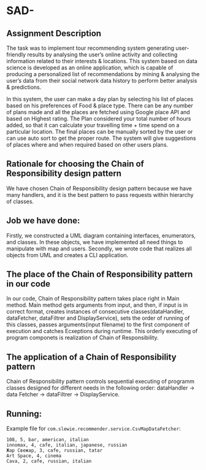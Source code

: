 # SAD-

## Assignment Description

The task was to implement tour recommending system generating user-friendly results by analysing the user’s online activity 
and collecting information related to their interests & locations. This system based on data science is developed as an online application, 
which is capable of producing a personalized list of recommendations by mining & analysing the user’s data from their social network 
data history to perform better analysis & predictions.

In this system, the user can make a day plan by selecting his list of places based on his preferences of Food & place type. 
There can be any number of plans made and all the places are fetched using Google place API and based on Highest rating. 
The Plan considered your total number of hours added, so that it can calculate your travelling time + time spend on a particular location. 
The final places can be manually sorted by the user or can use auto sort to get the proper route. The system will give 
suggestions of places where and when required based on other users plans.

## Rationale for choosing the Chain of Responsibility design pattern

We have chosen Chain of Responsibility design pattern because we have many handlers, and it is the best pattern to pass requests within hierarchy of classes.

## Job we have done:

Firstly, we constructed a UML diagram containing interfaces, enumerators, and classes. In these objects, we have implemented all need things to manipulate with map and users. Secondly, we wrote code that realizes all objects from UML and creates a CLI application.

## The place of the Chain of Responsibility pattern in our code

In our code, Chain of Responsibility pattern takes place right in Main method. Main method gets arguments from input, and then, if input is in correct format, creates instances of consecutive classes(dataHandler, dataFetcher, dataFiltrer and DisplayService), sets the order of running of this classes, passes arguments(input filename) to the first component of execution and catches Ecxeptions during runtime. This orderly executing of program componets is realization of Chain of Responsibility.

## The application of a Chain of Responsibility pattern

Chain of Responsibility pattern controls sequential executing of programm classes designed for different needs in the following order: dataHandler -> data Fetcher -> dataFiltrer -> DisplayService.

## Running:

Example file for `com.slewie.recommender.service.CsvMapDataFetcher`:
```csv
108, 5, bar, american, italian
innomax, 4, cafe, italian, japanese, russian
Жар Свежар, 3, cafe, russian, tatar
Art Space, 4, cinema
Cava, 2, cafe, russian, italian
```
